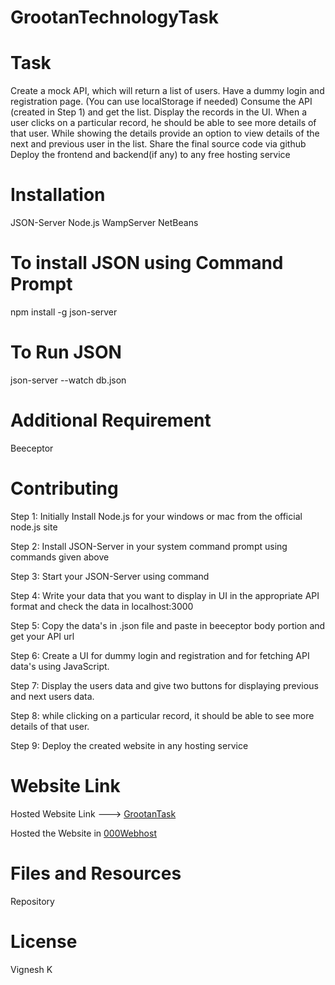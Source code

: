 # GrootanTechnologyTask

# Task
Create a mock API, which will return a list of users.
Have a dummy login and registration page. (You can use localStorage if needed)
Consume the API (created in Step 1) and get the list.
Display the records in the UI.
When a user clicks on a particular record, he should be able to see more details of that user.
While showing the details provide an option to view details of the next and previous user in the list.
Share the final source code via github
Deploy the frontend and backend(if any) to any free hosting service
# Installation
JSON-Server
Node.js
WampServer
NetBeans
# To install JSON using Command Prompt

npm install -g json-server 
# To Run JSON

json-server --watch db.json
# Additional Requirement
Beeceptor
# Contributing
Step 1:
Initially Install Node.js for your windows or mac from the official node.js site

Step 2:
Install JSON-Server in your system command prompt using commands given above

Step 3:
Start your JSON-Server using command

Step 4:
Write your data that you want to display in UI in the appropriate API format and check the data in localhost:3000

Step 5:
Copy the data's in .json file and paste in beeceptor body portion and get your API url

Step 6:
Create a UI for dummy login and registration and for fetching API data's using JavaScript.

Step 7:
Display the users data and give two buttons for displaying previous and next users data.

Step 8:
while clicking on a particular record, it should be able to see more details of that user.

Step 9:
Deploy the created website in any hosting service

# Website Link
Hosted Website Link ---> [GrootanTask](https://grootantask.000webhostapp.com/)

Hosted the Website in [000Webhost](https://in.000webhost.com/?__cf_chl_jschl_tk__=b101771b5705f6832e642dbd367b6ed47d37e1d3-1625389373-0-AcgoqWS_ZeaTLJIwCrQHjJdfZF_ND6x7snhRPKvrfNlWGJq7B7xIs6mQd-vzVFb_lXMwX9gaxxiFYaQVuhagJAh6q1Sx5dby2LEFbQ9VJGH2oBLLo3xvsS8xvTkKJfcxo9wB1kBcFYF6O_CZQ08EJcIMWBothYWOp57o4vEpWj8_laa9zBKKFzxjDbnWrR0AIx0y92I5hB24mqwa7lFwE0IiXv_bbW81ymj_cJRE4XPz0imddqrQzhbgWde49EcJJWxrhcT4fCQ_m8S8vvxdOpickfxPk-a1cAKu1DGSmD6Z0nljyb_40nmM5vCuzGsin70yEgIJdTg0gEVlnaLD5tz8xZ40KuT2fQhx8g3HCuGFSsQaNhBJgWdzIqkHgMWC7a2LlUpfSOmGEZBmWqNbREs)

# Files and Resources
Repository
# License
Vignesh K
